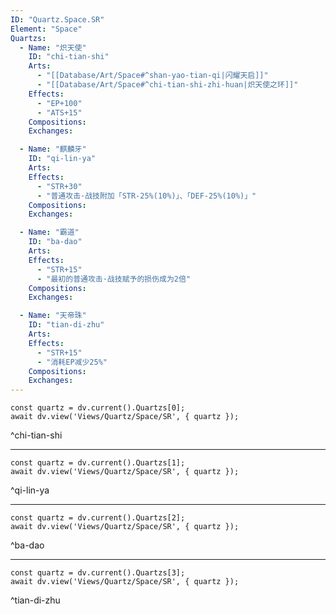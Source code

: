 ```yaml
---
ID: "Quartz.Space.SR"
Element: "Space"
Quartzs:
  - Name: "炽天使"
    ID: "chi-tian-shi"
    Arts:
      - "[[Database/Art/Space#^shan-yao-tian-qi|闪耀天启]]"
      - "[[Database/Art/Space#^chi-tian-shi-zhi-huan|炽天使之环]]"
    Effects:
      - "EP+100"
      - "ATS+15"
    Compositions:
    Exchanges:

  - Name: "麒麟牙"
    ID: "qi-lin-ya"
    Arts:
    Effects:
      - "STR+30"
      - "普通攻击·战技附加「STR-25%(10%)」、「DEF-25%(10%)」"
    Compositions:
    Exchanges:

  - Name: "霸道"
    ID: "ba-dao"
    Arts:
    Effects:
      - "STR+15"
      - "最初的普通攻击·战技赋予的损伤成为2倍"
    Compositions:
    Exchanges:

  - Name: "天帝珠"
    ID: "tian-di-zhu"
    Arts:
    Effects:
      - "STR+15"
      - "消耗EP减少25%"
    Compositions:
    Exchanges:
---
```

```dataviewjs
const quartz = dv.current().Quartzs[0];
await dv.view('Views/Quartz/Space/SR', { quartz });
```
^chi-tian-shi

---

```dataviewjs
const quartz = dv.current().Quartzs[1];
await dv.view('Views/Quartz/Space/SR', { quartz });
```
^qi-lin-ya

---

```dataviewjs
const quartz = dv.current().Quartzs[2];
await dv.view('Views/Quartz/Space/SR', { quartz });
```
^ba-dao

---

```dataviewjs
const quartz = dv.current().Quartzs[3];
await dv.view('Views/Quartz/Space/SR', { quartz });
```
^tian-di-zhu